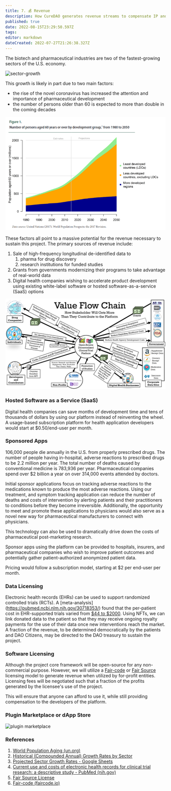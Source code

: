 ```yaml
---
title: 7. 💰 Revenue
description: How CureDAO generates revenue streams to compensate IP and data contributors sustain and grow the project.
published: true
date: 2022-08-15T23:29:50.597Z
tags: 
editor: markdown
dateCreated: 2022-07-27T21:26:38.327Z
---
```


The biotech and pharmaceutical industries are two of the fastest-growing sectors of the U.S. economy.

![sector-growth](/assets/sector-growth-rates.png)

This growth is likely in part due to two main factors:

* the rise of the novel coronavirus has increased the attention and importance of pharmaceutical development
* the number of persons older than 60 is expected to more than double in the coming decades

![aging-population](</assets/growth-in-aging-population.png>)

These factors all point to a massive potential for the revenue necessary to sustain this project. The primary sources of revenue include:

1. Sale of high-frequency longitudinal de-identified data to
   1. pharma for drug discovery
   2. research institutions for funded studies
2. Grants from governments modernizing their programs to take advantage of real-world data
3. Digital health companies wishing to accelerate product development using existing white-label software or hosted software-as-a-service (SaaS) options

![](</assets/value-flow-chain.png>)

### Hosted Software as a Service (SaaS)

Digital health companies can save months of development time and tens of thousands of dollars by using our platform instead of reinventing the wheel. A usage-based subscription platform for health application developers would start at $0.50/end-user per month.

### Sponsored Apps

106,000 people die annually in the U.S. from properly prescribed drugs. The number of people having in-hospital, adverse reactions to prescribed drugs to be 2.2 million per year. The total number of deaths caused by conventional medicine is 783,936 per year. Pharmaceutical companies spend over $2 billion a year on over 314,000 events attended by doctors.

Initial sponsor applications focus on tracking adverse reactions to the medications known to produce the most adverse reactions. Using our treatment, and symptom tracking application can reduce the number of deaths and costs of intervention by alerting patients and their practitioners to conditions before they become irreversible. Additionally, the opportunity to meet and promote these applications to physicians would also serve as a novel new way for pharmaceutical manufacturers to connect with physicians.

This technology can also be used to dramatically drive down the costs of pharmaceutical post-marketing research.

Sponsor apps using the platform can be provided to hospitals, insurers, and pharmaceutical companies who wish to improve patient outcomes and potentially gather patient-authorized anonymized patient data.

Pricing would follow a subscription model, starting at $2 per end-user per month.

### Data Licensing

Electronic health records (EHRs) can be used to support randomized controlled trials (RCTs). A \[meta-analysis] (https://pubmed.ncbi.nlm.nih.gov/30718353/) found that the per-patient cost in EHR-supported trials varied from [$44 to $2000](https://pubmed.ncbi.nlm.nih.gov/30718353/). Using NFTs, we can link donated data to the patient so that they may receive ongoing royalty payments for the use of their data once new interventions reach the market. A fraction of the revenue, to be determined democratically by the patients and DAO Citizens, may be directed to the DAO treasury to sustain the project.

### Software Licensing

Although the project core framework will be open-source for any non-commercial purpose. However, we will utilize a [Fair-code](https://faircode.io) or [Fair Source](https://fair.io/?a) licensing model to generate revenue when utilized by for-profit entities. Licensing fees will be negotiated such that a fraction of the profits generated by the licensee's use of the project.

This will ensure that anyone can afford to use it, while still providing compensation to the developers of the platform.

### Plugin Marketplace or dApp Store

![plugin marketplace](</assets/plugin-marketplace.png>)

### References

1. [World Population Aging (un.org)](https://www.un.org/en/development/desa/population/publications/pdf/ageing/WPA2017\_Highlights.pdf)
2. [Historical (Compounded Annual) Growth Rates by Sector](https://pages.stern.nyu.edu/\~adamodar/New\_Home\_Page/datafile/histgr.html)
3. [Projected Sector Growth Rates - Google Sheets](https://docs.google.com/spreadsheets/d/1p1\_MOl7jD1fx\_OxFrHSAxTi2zu0tH2CBUM9MuL-kGco/edit#gid=0)
4. [Current use and costs of electronic health records for clinical trial research: a descriptive study - PubMed (nih.gov)](https://pubmed.ncbi.nlm.nih.gov/30718353/)
5. [Fair Source License](https://fair.io/?a)
6. [Fair-code (faircode.io)](https://faircode.io)

